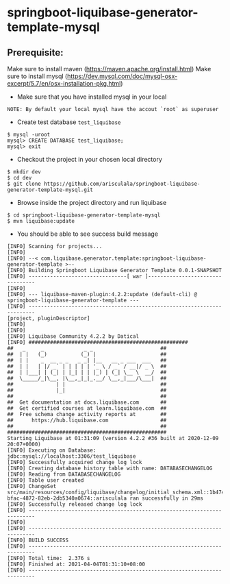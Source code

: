 # springboot-liquibase-generator-template-mysql

## Prerequisite:
Make sure to install maven (https://maven.apache.org/install.html)
Make sure to install mysql (https://dev.mysql.com/doc/mysql-osx-excerpt/5.7/en/osx-installation-pkg.html)


- Make sure that you have installed mysql in your local
```
NOTE: By default your local mysql have the accout `root` as superuser
```

- Create test database `test_liquibase`
```
$ mysql -uroot
mysql> CREATE DATABASE test_liquibase;
mysql> exit
```
- Checkout the project in your chosen local directory
```
$ mkdir dev
$ cd dev
$ git clone https://github.com/arisculala/springboot-liquibase-generator-template-mysql.git
```

- Browse inside the project directory and run liquibase
```
$ cd springboot-liquibase-generator-template-mysql
$ mvn liquibase:update
```

- You should be able to see success build message
```
[INFO] Scanning for projects...
[INFO]
[INFO] --< com.liquibase.generator.template:springboot-liquibase-generator-template >--
[INFO] Building Springboot Liquibase Generator Template 0.0.1-SNAPSHOT
[INFO] --------------------------------[ war ]---------------------------------
[INFO]
[INFO] --- liquibase-maven-plugin:4.2.2:update (default-cli) @ springboot-liquibase-generator-template ---
[INFO] ------------------------------------------------------------------------
[project, pluginDescriptor]
[INFO]
[INFO]
[INFO] Liquibase Community 4.2.2 by Datical
[INFO] ####################################################
##   _     _             _ _                      ##
##  | |   (_)           (_) |                     ##
##  | |    _  __ _ _   _ _| |__   __ _ ___  ___   ##
##  | |   | |/ _` | | | | | '_ \ / _` / __|/ _ \  ##
##  | |___| | (_| | |_| | | |_) | (_| \__ \  __/  ##
##  \_____/_|\__, |\__,_|_|_.__/ \__,_|___/\___|  ##
##              | |                               ##
##              |_|                               ##
##                                                ##
##  Get documentation at docs.liquibase.com       ##
##  Get certified courses at learn.liquibase.com  ##
##  Free schema change activity reports at        ##
##      https://hub.liquibase.com                 ##
##                                                ##
####################################################
Starting Liquibase at 01:31:09 (version 4.2.2 #36 built at 2020-12-09 20:07+0000)
[INFO] Executing on Database: jdbc:mysql://localhost:3306/test_liquibase
[INFO] Successfully acquired change log lock
[INFO] Creating database history table with name: DATABASECHANGELOG
[INFO] Reading from DATABASECHANGELOG
[INFO] Table user created
[INFO] ChangeSet src/main/resources/config/liquibase/changelog/initial_schema.xml::1b474469-bfac-4872-82eb-2db5340a0674::arisculala ran successfully in 29ms
[INFO] Successfully released change log lock
[INFO] ------------------------------------------------------------------------
[INFO]
[INFO] ------------------------------------------------------------------------
[INFO] BUILD SUCCESS
[INFO] ------------------------------------------------------------------------
[INFO] Total time:  2.376 s
[INFO] Finished at: 2021-04-04T01:31:10+08:00
[INFO] ------------------------------------------------------------------------
```
